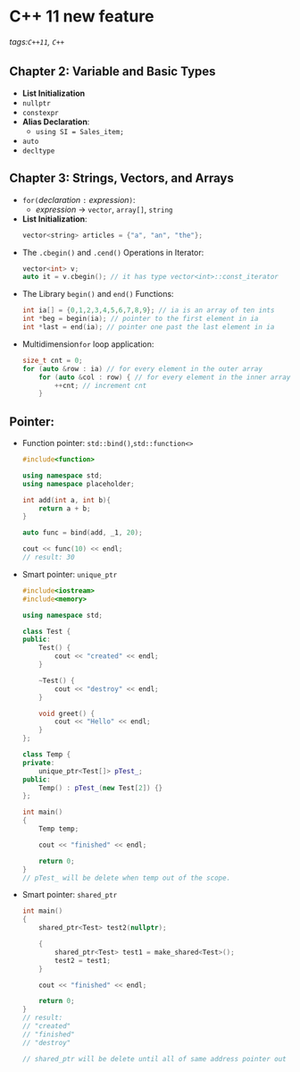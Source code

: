# C++ 11 new feature
###### tags:`C++11`, `C++`

## Chapter 2: Variable and Basic Types
- **List Initialization**
- `nullptr`
- `constexpr`
- **Alias Declaration**:
    -  `using SI = Sales_item;`
- `auto`
- `decltype`

## Chapter 3: Strings, Vectors, and Arrays
- `for(`*declaration* `:` *expression*`)`:
    - *expression* -> `vector`, `array[]`, `string`
- **List Initialization**: 
    ```cpp
    vector<string> articles = {"a", "an", "the"};
    ```
- The `.cbegin()` and `.cend()` Operations in Iterator:
    ```cpp
    vector<int> v;
    auto it = v.cbegin(); // it has type vector<int>::const_iterator
    ```
- The Library `begin()` and `end()` Functions:
    ```cpp
    int ia[] = {0,1,2,3,4,5,6,7,8,9}; // ia is an array of ten ints 
    int *beg = begin(ia); // pointer to the first element in ia
    int *last = end(ia); // pointer one past the last element in ia
    ```
- Multidimension`for` loop application:
    ```cpp
    size_t cnt = 0;
    for (auto &row : ia) // for every element in the outer array 
        for (auto &col : row) { // for every element in the inner array col = cnt; // give this element the next value
            ++cnt; // increment cnt 
        }
    ```

## Pointer:
- Function pointer: `std::bind()`,`std::function<>` 
    ```cpp
    #include<function>

    using namespace std;
    using namespace placeholder;

    int add(int a, int b){
        return a + b;
    }

    auto func = bind(add, _1, 20);

    cout << func(10) << endl;
    // result: 30
    ``` 
- Smart pointer: `unique_ptr`
    ```cpp
    #include<iostream>
    #include<memory>

    using namespace std;

    class Test {
    public:
        Test() {
            cout << "created" << endl;
        }

        ~Test() {
            cout << "destroy" << endl;
        }

        void greet() {
            cout << "Hello" << endl;
        }
    };

    class Temp {
    private:
        unique_ptr<Test[]> pTest_;
    public:
        Temp() : pTest_(new Test[2]) {}
    };

    int main()
    {
        Temp temp;

        cout << "finished" << endl;

        return 0;
    }
    // pTest_ will be delete when temp out of the scope.
    ```
- Smart pointer: `shared_ptr`
    ```cpp
    int main()
    {
        shared_ptr<Test> test2(nullptr);

        {
            shared_ptr<Test> test1 = make_shared<Test>();
            test2 = test1;
        }

        cout << "finished" << endl;

        return 0;
    }
    // result: 
    // "created"
    // "finished"
    // "destroy"

    // shared_ptr will be delete until all of same address pointer out of scope.
    ```